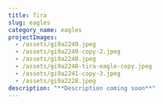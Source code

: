```yaml
---
title: Tira
slug: eagles
category_name: eagles
projectImages:
  - /assets/gi9a2249.jpeg
  - /assets/gi9a2249-copy-2.jpeg
  - /assets/gi9a2248.jpeg
  - /assets/gi9a2248-tira-eagle-copy.jpeg
  - /assets/gi9a2241-copy-3.jpeg
  - /assets/gi9a2228.jpeg
description: "**Description coming soon**"
---
```

